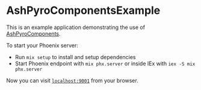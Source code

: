 # AshPyroComponentsExample

This is an example application demonstrating the use of [AshPyroComponents](https://github.com/frankdugan3/ash_pyro_components).

To start your Phoenix server:

- Run `mix setup` to install and setup dependencies
- Start Phoenix endpoint with `mix phx.server` or inside IEx with `iex -S mix phx.server`

Now you can visit [`localhost:9001`](http://localhost:9001) from your browser.
